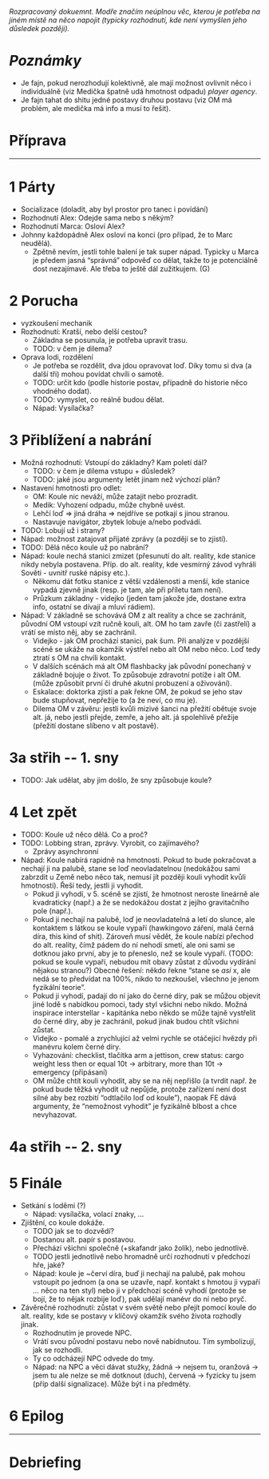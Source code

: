 
_Rozpracovaný dokuemnt. Modře značím neúplnou věc, kterou je potřeba na jiném místě na něco napojit (typicky rozhodnutí, kde není vymyšlen jeho důsledek později)._

# _Poznámky_

- Je fajn, pokud nerozhodují kolektivně, ale mají možnost ovlivnit něco i individuálně (viz Medička špatně udá hmotnost odpadu) _player agency_.
- Je fajn tahat do shitu jedné postavy druhou postavu (viz OM má problém, ale medička má info a musí to řešit).

# Příprava

---

# 1 Párty

- Socializace (doladit, aby byl prostor pro tanec i povídání)
- Rozhodnutí Alex: Odejde sama nebo s někým?
- Rozhodnutí Marca: Osloví Alex?
- Johnny každopádně Alex osloví na konci (pro případ, že to Marc neudělá).
    - Zpětně nevím, jestli tohle balení je tak super nápad. Typicky u Marca je předem jasná “správná” odpověď co dělat, takže to je potenciálně dost nezajímavé. Ale třeba to ještě dál zužitkujem. (G)

# 2 Porucha

- vyzkoušení mechanik
- Rozhodnutí: Kratší, nebo delší cestou?
    - Základna se posunula, je potřeba upravit trasu.
    - TODO: v čem je dilema?
- Oprava lodi, rozdělení
    - Je potřeba se rozdělit, dva jdou opravovat loď. Díky tomu si dva (a další tři) mohou povídat chvíli o samotě.
    - TODO: určit kdo (podle historie postav, případně do historie něco vhodného dodat).
    - TODO: vymyslet, co reálně budou dělat.
    - Nápad: Vysílačka?

# 3 Přiblížení a nabrání

- Možná rozhodnutí: Vstoupí do základny? Kam poletí dál?
    - TODO: v čem je dilema vstupu + důsledek?
    - TODO: jaké jsou argumenty letět jinam než výchozí plán?
- Nastavení hmotnosti pro odlet:
    - OM: Koule nic neváží, může zatajit nebo prozradit.
    - Medik: Vyhození odpadu, může chybně uvést.
    - Lehčí loď => jiná dráha => nejdříve se potkají s jinou stranou.
    - Nastavuje navigátor, zbytek lobuje a/nebo podvádí.
- TODO: Lobují už i strany?
- Nápad: možnost zatajovat přijaté zprávy (a později se to zjistí).
- TODO: Dělá něco koule už po nabrání?
- Nápad: koule nechá stanici zmizet (přesunutí do alt. reality, kde stanice nikdy nebyla postavena. Příp. do alt. reality, kde vesmírný závod vyhráli Sověti - uvnitř ruské nápisy etc.).
    - Někomu dát fotku stanice z větší vzdálenosti a menší, kde stanice vypadá zjevně jinak (resp. je tam, ale při příletu tam není).
    - Průzkum základny - videjko (jeden tam jakože jde, dostane extra info, ostatní se dívají a mluví rádiem).
- Nápad: V základně se schovává OM z alt reality a chce se zachránit, původní OM vstoupí vzít ručně kouli, alt. OM ho tam zavře (či zastřelí) a vrátí se místo něj, aby se zachránil.
    - Videjko - jak OM prochází stanici, pak šum. Při analýze v pozdější scéně se ukáže na okamžik výstřel nebo alt OM nebo něco. Loď tedy ztratí s OM na chvíli kontakt.
    - V dalších scénách má alt OM flashbacky jak původní ponechaný v základně bojuje o život. To způsobuje zdravotní potíže i alt OM. (může způsobit první či druhé akutní probuzení a oživování).
    - Eskalace: doktorka zjistí a pak řekne OM, že pokud se jeho stav bude stupňovat, nepřežije to (a že neví, co mu je).
    - Dilema OM v závěru: jestli kvůli mizivé šanci na přežití obětuje svoje alt. já, nebo jestli přejde, zemře, a jeho alt. já spolehlivě přežije (přežití dostane slíbeno v alt postavě).

# 3a střih -- 1. sny

- TODO: Jak udělat, aby jim došlo, že sny způsobuje koule?

# 4 Let zpět

- TODO: Koule už něco dělá. Co a proč?
- TODO: Lobbing stran, zprávy. Vyrobit, co zajímavého?
    - Zprávy asynchronní
- Nápad: Koule nabírá rapidně na hmotnosti. Pokud to bude pokračovat a nechají ji na palubě, stane se loď neovladatelnou (nedokážou sami zabrzdit u Země nebo něco tak, nemusí jít později kouli vyhodit kvůli hmotnosti). Řeší tedy, jestli ji vyhodit.
    - Pokud ji vyhodí, v 5. scéně se zjistí, že hmotnost neroste lineárně ale kvadraticky (např.) a že se nedokážou dostat z jejího gravitačního pole (např.).
    - Pokud ji nechají na palubě, loď je neovladatelná a letí do slunce, ale kontaktem s látkou se koule vypaří (hawkingovo záření, malá černá díra, this kind of shit). Zároveň musí vědět, že koule nabízí přechod do alt. reality, čímž pádem do ní nehodí smetí, ale oni sami se dotknou jako první, aby je to přeneslo, než se koule vypaří. (TODO: pokud se koule vypaří, nebudou mít obavy zůstat z důvodu vydírání nějakou stranou?) Obecné řešení: někdo řekne “stane se _asi_ x, ale nedá se to předvídat na 100%, nikdo to nezkoušel, všechno je jenom fyzikální teorie”.
    - Pokud ji vyhodí, padají do ní jako do černé díry, pak se můžou objevit jiné lodě s nabídkou pomoci, tady styl všichni nebo nikdo. Možná inspirace interstellar - kapitánka nebo někdo se může tajně vystřelit do černé díry, aby je zachránil, pokud jinak budou chtít všichni zůstat.
    - Videjko - pomalé a zrychlující až velmi rychle se otáčející hvězdy při manévru kolem černé díry.
    - Vyhazování: checklist, tlačítka arm a jettison, crew status: cargo weight less then or equal 10t → arbitrary, more than 10t → emergency (připásaní)
    - OM může chtít kouli vyhodit, aby se na něj nepřišlo (a tvrdit např. že pokud bude těžká vyhodit už nepůjde, protože zařízení není dost silné aby bez rozbití “odtlačilo loď od koule”), naopak FE dává argumenty, že “nemožnost vyhodit” je fyzikálně blbost a chce nevyhazovat.

# 4a střih -- 2. sny

# 5 Finále

- Setkání s loděmi (?)
    - Nápad: vysílačka, volací znaky, …
- Zjištění, co koule dokáže.
    - TODO jak se to dozvědí?
    - Dostanou alt. papír s postavou.
    - Přechází všichni společně (+skafandr jako žolík), nebo jednotlivě.
    - TODO jestli jednotlivě nebo hromadně určí rozhodnutí v předchozí hře, jaké?
    - Nápad: koule je ~červí díra, buď ji nechají na palubě, pak mohou vstoupit po jednom (a ona se uzavře, např. kontakt s hmotou ji vypaří … něco na ten styl) nebo ji v předchozí scéně vyhodí (protože se bojí, že to nějak rozbije loď), pak udělají manévr do ní nebo pryč.
- Závěrečné rozhodnutí: zůstat v svém světě nebo přejít pomocí koule do alt. reality, kde se postavy v klíčový okamžik svého života rozhodly jinak.
    - Rozhodnutím je provede NPC.
    - Vrátí svou původní postavu nebo nově nabídnutou. Tím symbolizují, jak se rozhodli.
    - Ty co odcházejí NPC odvede do tmy.
    - Nápad: na NPC a věci dávat stužky, žádná → nejsem tu, oranžová → jsem tu ale nelze se mě dotknout (duch), červená → fyzicky tu jsem (příp další signalizace). Může být i na předměty.

# 6 Epilog

---

# Debriefing

